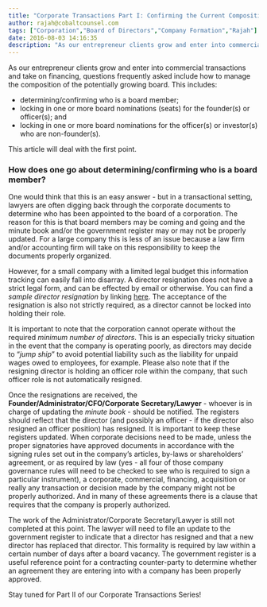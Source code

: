 ```yaml
---
title: "Corporate Transactions Part I: Confirming the Current Composition of Board Members"
author: rajah@cobaltcounsel.com
tags: ["Corporation","Board of Directors","Company Formation","Rajah"]
date: 2016-08-03 14:16:35
description: "As our entrepreneur clients grow and enter into commercial transactions and take on financing, questions frequently asked include how to manage the composition of the potentially growing board. This article will deal with the first point: Confirming the Current Composition of Board Members."
---
```


 



As our entrepreneur clients grow and enter into commercial transactions and take on financing, questions frequently asked include how to manage the composition of the potentially growing board. This includes:
- determining/confirming who is a board member; 
- locking in one or more board nominations (seats) for the founder(s) or officer(s); and
- locking in one or more board nominations for the officer(s) or investor(s) who are non-founder(s).  

This article will deal with the first point.

### How does one go about determining/confirming who is a board member?

One would think that this is an easy answer - but in a transactional setting, lawyers are often digging back through the corporate documents to determine who has been appointed to the board of a corporation.  The reason for this is that board members may be coming and going and the minute book and/or the government register may or may not be properly updated.  For a large company this is less of an issue because a law firm and/or accounting firm will take on this responsibility to keep the documents properly organized.  

However, for a small company with a limited legal budget this information tracking can easily fall into disarray. A director resignation does not have a strict legal form, and can be effected by email or otherwise. You can find a *sample director resignation* by linking [here](https://www.clausehound.com/documents/).  The acceptance of the resignation is also not strictly required, as a director cannot be locked into holding their role.  

It is important to note that the corporation cannot operate without the required *minimum number of directors*.  This is an especially tricky situation in the event that the company is operating poorly, as directors may decide to “*jump ship*” to avoid potential liability such as the liability for unpaid wages owed to employees, for example. Please also note that if the resigning director is holding an officer role within the company, that such officer role is not automatically resigned.

 

Once the resignations are received, the **Founder/Administrator/CFO/Corporate Secretary/Lawyer** - whoever is in charge of updating the *minute book* - should be notified.  The registers should reflect that the director (and possibly an officer - if the director also resigned an officer position) has resigned.  It is important to keep these registers updated. When corporate decisions need to be made, unless the proper signatories have approved documents in accordance with the signing rules set out in the company’s articles, by-laws or shareholders’ agreement, or as required by law (yes - all four of those company governance rules will need to be checked to see who is required to sign a particular instrument), a corporate, commercial, financing, acquisition or really any transaction or decision made by the company might not be properly authorized. And in many of these agreements there is a clause that requires that the company is properly authorized.

The work of the Administrator/Corporate Secretary/Lawyer is still not completed at this point.  The lawyer will need to file an update to the government register to indicate that a director has resigned and that a new director has replaced that director.  This formality is required by law within a certain number of days after a board vacancy.  The government register is a useful reference point for a contracting counter-party to determine whether an agreement they are entering into with a company has been properly approved.

Stay tuned for Part II of our Corporate Transactions Series!
